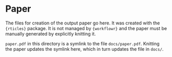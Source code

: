 # Paper

The files for creation of the output paper go here.
It was created with the `{rticles}` package.
It is not managed by `{workflowr}` and the paper must be manually generated by explicitly knitting it.

`paper.pdf` in this directory is a symlink to the file `docs/paper.pdf`.
Knitting the paper updates the symlink here,
which in turn updates the file in `docs/`.
